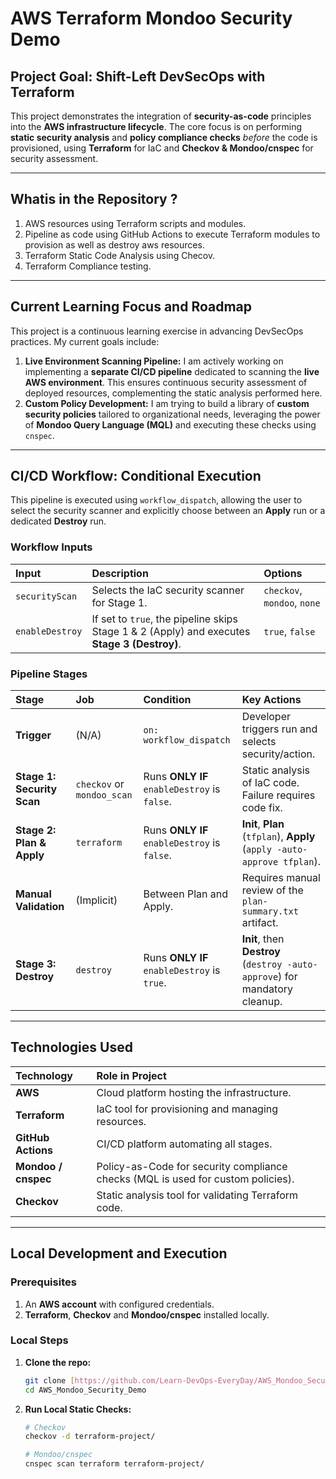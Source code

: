 # AWS Terraform Mondoo Security Demo

## Project Goal: Shift-Left DevSecOps with Terraform

This project demonstrates the integration of **security-as-code** principles into the **AWS infrastructure lifecycle**. The core focus is on performing **static security analysis** and **policy compliance checks** *before* the code is provisioned, using **Terraform** for IaC and **Checkov & Mondoo/cnspec** for security assessment.

---


## Whatis in the Repository ?

1. AWS resources using Terraform scripts and modules.
2. Pipeline as code using GitHub Actions to execute Terraform modules to provision as well as destroy aws resources.
3. Terraform Static Code Analysis using Checov.
4. Terraform Compliance testing.

---

## Current Learning Focus and Roadmap

This project is a continuous learning exercise in advancing DevSecOps practices. My current goals include:

1.  **Live Environment Scanning Pipeline:** I am actively working on implementing a **separate CI/CD pipeline** dedicated to scanning the **live AWS environment**. This ensures continuous security assessment of deployed resources, complementing the static analysis performed here.
2.  **Custom Policy Development:** I am trying to build a library of **custom security policies** tailored to organizational needs, leveraging the power of **Mondoo Query Language (MQL)** and executing these checks using `cnspec`.

---

## CI/CD Workflow: Conditional Execution

This pipeline is executed using `workflow_dispatch`, allowing the user to select the security scanner and explicitly choose between an **Apply** run or a dedicated **Destroy** run.

### Workflow Inputs

| Input | Description | Options |
| :--- | :--- | :--- |
| `securityScan` | Selects the IaC security scanner for Stage 1. | `checkov`, `mondoo`, `none` |
| `enableDestroy` | If set to `true`, the pipeline skips Stage 1 & 2 (Apply) and executes **Stage 3 (Destroy)**. | `true`, `false` |

### Pipeline Stages

| Stage | Job | Condition | Key Actions |
| :--- | :--- | :--- | :--- |
| **Trigger** | (N/A) | `on: workflow_dispatch` | Developer triggers run and selects security/action. |
| **Stage 1: Security Scan** | `checkov` or `mondoo_scan` | Runs **ONLY IF** `enableDestroy` is `false`. | Static analysis of IaC code. Failure requires code fix. |
| **Stage 2: Plan & Apply** | `terraform` | Runs **ONLY IF** `enableDestroy` is `false`. | **Init**, **Plan** (`tfplan`), **Apply** (`apply -auto-approve tfplan`). |
| **Manual Validation** | (Implicit) | Between Plan and Apply. | Requires manual review of the `plan-summary.txt` artifact. |
| **Stage 3: Destroy** | `destroy` | Runs **ONLY IF** `enableDestroy` is `true`. | **Init**, then **Destroy** (`destroy -auto-approve`) for mandatory cleanup. |

---

## Technologies Used

| Technology | Role in Project |
| :--- | :--- |
| **AWS** | Cloud platform hosting the infrastructure. |
| **Terraform** | IaC tool for provisioning and managing resources. |
| **GitHub Actions** | CI/CD platform automating all stages. |
| **Mondoo / cnspec** | Policy-as-Code for security compliance checks (MQL is used for custom policies). |
| **Checkov** | Static analysis tool for validating Terraform code. |

---

## Local Development and Execution

### Prerequisites

1.  An **AWS account** with configured credentials.
2.  **Terraform**, **Checkov** and **Mondoo/cnspec** installed locally.

### Local Steps

1.  **Clone the repo:**
    ```bash
    git clone [https://github.com/Learn-DevOps-EveryDay/AWS_Mondoo_Security_Demo.git](https://github.com/Learn-DevOps-EveryDay/AWS_Mondoo_Security_Demo.git)
    cd AWS_Mondoo_Security_Demo
    ```

2.  **Run Local Static Checks:**
    ```bash
    # Checkov
    checkov -d terraform-project/
    
    # Mondoo/cnspec
    cnspec scan terraform terraform-project/
    ```